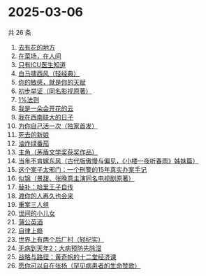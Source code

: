 # 2025-03-06

共 26 条

<!-- BEGIN WEREAD -->
<!-- 最后更新时间 2025-03-06 13:23:51 +0800 -->
1. [去有花的地方](https://weread.qq.com/web/bookDetail/276322b0813ab8f5dg011ca6)
1. [在菜场，在人间](https://weread.qq.com/web/bookDetail/0cc327a0813ab8796g015cb0)
1. [只有ICU医生知道](https://weread.qq.com/web/bookDetail/786321f0813ab9b25g019ee9)
1. [白马啸西风（轻经典）](https://weread.qq.com/web/bookDetail/fc232c10813ab9ba1g015bf8)
1. [你的敏感，就是你的天赋](https://weread.qq.com/web/bookDetail/9a732e40813ab71b8g013273)
1. [初步举证（同名影视原著）](https://weread.qq.com/web/bookDetail/c9c320a0813ab9b5ag0108e8)
1. [1%法则](https://weread.qq.com/web/bookDetail/ccf329d0813ab9af4g010797)
1. [我是一朵会开花的云](https://weread.qq.com/web/bookDetail/67f321c0813ab9b59g017cb7)
1. [我在西南联大的日子](https://weread.qq.com/web/bookDetail/75732a50813ab7be6g0121ac)
1. [为你自己活一次（独家首发）](https://weread.qq.com/web/bookDetail/97832fc071681e0d9784408)
1. [死去的新娘](https://weread.qq.com/web/bookDetail/ba432d30813ab8c06g018b3f)
1. [油炸绿番茄](https://weread.qq.com/web/bookDetail/a3e32780813ab99c2g015bf4)
1. [主角（茅盾文学奖获奖作品）](https://weread.qq.com/web/bookDetail/24132b0071682121241106a)
1. [当年不肯嫁东风（古代版傲慢与偏见，《小楼一夜听春雨》姊妹篇）](https://weread.qq.com/web/bookDetail/94a32e30813ab9b49g015193)
1. [这个案子太邪门：一个刑警的15年真实办案手记](https://weread.qq.com/web/bookDetail/4eb32330813ab9b03g017261)
1. [似锦（景甜、张晚意主演同名电视剧原著）](https://weread.qq.com/web/bookDetail/b95325807140610eb95ec01)
1. [替补：哈里王子自传](https://weread.qq.com/web/bookDetail/e0832150813ab9b83g01795b)
1. [渡你的人再久也会来](https://weread.qq.com/web/bookDetail/3ca32750813ab7c53g015bc3)
1. [重案三人组](https://weread.qq.com/web/bookDetail/3ba32530813ab9b07g01863c)
1. [世间的小儿女](https://weread.qq.com/web/bookDetail/f283276072605494f28be06)
1. [蒲公英酒](https://weread.qq.com/web/bookDetail/a0532bb0813ab9a43g011b3a)
1. [自律上瘾](https://weread.qq.com/web/bookDetail/9e632410813ab9a63g0113ee)
1. [世界上有两个后厂村（轻纪实）](https://weread.qq.com/web/bookDetail/01e32450813ab9b45g010181)
1. [无病到天年2：大病预防先除湿](https://weread.qq.com/web/bookDetail/62e32770718c77e162e7636)
1. [战略与路径：黄奇帆的十二堂经济课](https://weread.qq.com/web/bookDetail/c0b32310813ab7746g019e68)
1. [愿你可以自在张扬（罕见病患者的生命赞歌）](https://weread.qq.com/web/bookDetail/866324f0813ab9b70g013cde)
<!-- END WEREAD -->